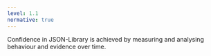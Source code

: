 ```yaml
---
level: 1.1
normative: true
---
```


Confidence in JSON-Library is achieved by measuring and analysing behaviour and evidence over time.
